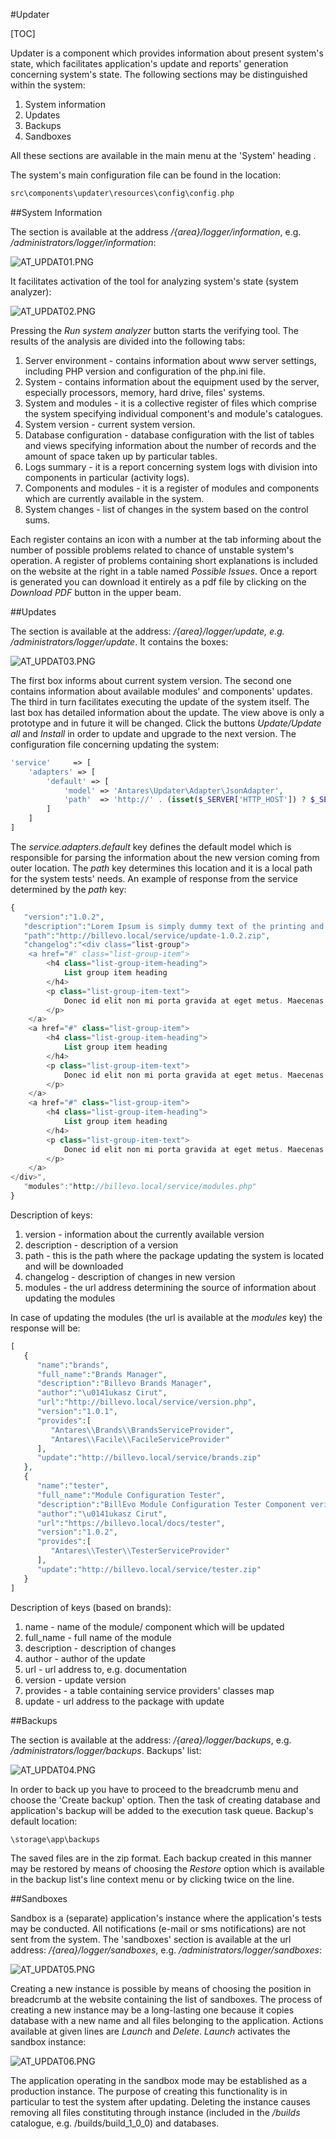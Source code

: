 
#Updater  

[TOC]

Updater is a component which provides information about present system's state, which facilitates application's update and reports' generation concerning system's state. The following sections may be distinguished within the system:
1. System information
2. Updates
3. Backups
4. Sandboxes

All these sections are available in the main menu at the 'System' heading .

The system's main configuration file can be found in the location:

```php
src\components\updater\resources\config\config.php

```

##System Information  

The section is available at the address */{area}/logger/information*, e.g. */administrators/logger/information*:

  ![AT_UPDAT01.PNG](https://raw.githubusercontent.com/antaresproject/docs/master/docs/img/docs/core_modules/updater/AT_UPDAT01.PNG)
  
It facilitates activation of the tool for analyzing system's state (system analyzer):

  ![AT_UPDAT02.PNG](https://raw.githubusercontent.com/antaresproject/docs/master/docs/img/docs/core_modules/updater/AT_UPDAT02.PNG)
  
Pressing the *Run system analyzer* button starts the verifying tool. The results of the analysis are divided into the following tabs:
1. Server environment - contains information about www server settings, including PHP version and configuration of the php.ini file.
2. System - contains information about the equipment used by the server, especially processors, memory, hard drive, files' systems.
3. System and modules - it is a collective register of files which comprise the system specifying individual component's and module's catalogues.
4. System version - current system version.
5. Database configuration - database configuration with the list of tables and views specifying information about the number of records and the amount of space taken up by particular tables.
6. Logs summary - it is a report concerning system logs with division into components in particular (activity logs).
7. Components and modules - it is a register of modules and components which are currently available in the system.
8. System changes - list of changes in the system based on the control sums.

Each register contains an icon with a number at the tab informing about the number of possible problems related to chance of unstable system's operation. A register of problems containing short explanations is included on the website at the right in a table named *Possible Issues*. Once a report is generated you can download it entirely as a pdf file by clicking on the *Download PDF* button in the upper beam.

##Updates  

The section is available at the address: */{area}/logger/update, e.g. /administrators/logger/update*. It contains the boxes:

  ![AT_UPDAT03.PNG](https://raw.githubusercontent.com/antaresproject/docs/master/docs/img/docs/core_modules/updater/AT_UPDAT03.PNG)
  
The first box informs about current system version. The second one contains information about available modules' and components' updates. The third in turn facilitates executing the update of the system itself. The last box has detailed information about the update. The view above is only a prototype and in future it will be changed. Click the buttons *Update/Update all* and *Install* in order to update and upgrade to the next version.
The configuration file concerning updating the system:

```php
'service'     => [
    'adapters' => [
        'default' => [
            'model' => 'Antares\Updater\Adapter\JsonAdapter',
            'path'  => 'http://' . (isset($_SERVER['HTTP_HOST']) ? $_SERVER['HTTP_HOST'] : url()->to('')) . '/service/version.php',
        ]
    ]
]

```

The *service.adapters.default* key defines the default model which is responsible for parsing the information about the new version coming from outer location. The *path* key determines this location and it is a local path for the system tests' needs. An example of response from the service determined by the *path* key:

```php
{ 
   "version":"1.0.2",
   "description":"Lorem Ipsum is simply dummy text of the printing and typesetting industry. Lorem Ipsum has been the industry's standard dummy text ever since the 1500s, when an unknown printer took a galley of type and scrambled it to make a type    specimen book. It has survived not only five centuries, but also the leap into electronic typesetting, remaining essentially unchanged. It was popularised in the 1960s with the release of Letraset sheets containing Lorem Ipsum passages, and more recently with desktop publishing software like Aldus PageMaker including versions of Lorem Ipsum.",
   "path":"http://billevo.local/service/update-1.0.2.zip",
   "changelog":"<div class="list-group">                               
    <a href="#" class="list-group-item">                                 
        <h4 class="list-group-item-heading">
            List group item heading
        </h4>                                 
        <p class="list-group-item-text">
            Donec id elit non mi porta gravida at eget metus. Maecenas sed diam eget risus varius blandit.
        </p>                               
    </a>                               
    <a href="#" class="list-group-item">                                 
        <h4 class="list-group-item-heading">
            List group item heading
        </h4>                                 
        <p class="list-group-item-text">
            Donec id elit non mi porta gravida at eget metus. Maecenas sed diam eget risus varius blandit.
        </p>                               
    </a>                               
    <a href="#" class="list-group-item">                                 
        <h4 class="list-group-item-heading">
            List group item heading
        </h4>                                 
        <p class="list-group-item-text">
            Donec id elit non mi porta gravida at eget metus. Maecenas sed diam eget risus varius blandit.
        </p>                               
    </a>                             
</div>",
   "modules":"http://billevo.local/service/modules.php"
}

```

Description of keys:
1. version - information about the currently available version
2. description - description of a version
3. path - this is the path where the package updating the system is located and will be downloaded
4. changelog - description of changes in new version
5. modules - the url address determining the source of information about updating the modules

In case of updating the modules (the url is available at the *modules* key) the response will be:

```php
[ 
   { 
      "name":"brands",
      "full_name":"Brands Manager",
      "description":"Billevo Brands Manager",
      "author":"\u0141ukasz Cirut",
      "url":"http://billevo.local/service/version.php",
      "version":"1.0.1",
      "provides":[ 
         "Antares\\Brands\\BrandsServiceProvider",
         "Antares\\Facile\\FacileServiceProvider"
      ],
      "update":"http://billevo.local/service/brands.zip"
   },
   { 
      "name":"tester",
      "full_name":"Module Configuration Tester",
      "description":"BillEvo Module Configuration Tester Component verifies and validates the configuration of modules",
      "author":"\u0141ukasz Cirut",
      "url":"https://billevo.local/docs/tester",
      "version":"1.0.2",
      "provides":[ 
         "Antares\\Tester\\TesterServiceProvider"
      ],
      "update":"http://billevo.local/service/tester.zip"
   }
]

```

Description of keys (based on brands):
1. name - name of the module/ component which will be updated
2. full_name - full name of the module
3. description - description of changes
4. author - author of the update
5. url - url address to, e.g. documentation
6. version - update version
7. provides - a table containing service providers' classes map
8. update - url address to the package with update

##Backups  

The section is available at the address: */{area}/logger/backups*, e.g. */administrators/logger/backups*. Backups' list:

  ![AT_UPDAT04.PNG](https://raw.githubusercontent.com/antaresproject/docs/master/docs/img/docs/core_modules/updater/AT_UPDAT04.PNG)
  
In order to back up you have to proceed to the breadcrumb menu and choose the 'Create backup' option. Then the task of creating database and application's backup will be added to the execution task queue. Backup's default location:

```php
\storage\app\backups

```

The saved files are in the zip format. Each backup created in this manner may be restored by means of choosing the *Restore* option which is available in the backup list's line context menu or by clicking twice on the line.

##Sandboxes  

Sandbox is a (separate) application's instance where the application's tests may be conducted. All notifications (e-mail or sms notifications) are not sent from the system. The 'sandboxes' section is available at the url address: */{area}/logger/sandboxes*, e.g. */administrators/logger/sandboxes*:

  ![AT_UPDAT05.PNG](https://raw.githubusercontent.com/antaresproject/docs/master/docs/img/docs/core_modules/updater/AT_UPDAT05.PNG)
  
Creating a new instance is possible by means of choosing the position in breadcrumb at the website containing the list of sandboxes. The process of creating a new instance may be a long-lasting one because it copies database with a new name and all files belonging to the application. Actions available at given lines are *Launch* and *Delete*. *Launch* activates the sandbox instance:

  ![AT_UPDAT06.PNG](https://raw.githubusercontent.com/antaresproject/docs/master/docs/img/docs/core_modules/updater/AT_UPDAT06.PNG)
  
The application operating in the sandbox mode may be established as a production instance. The purpose of creating this functionality is in particular to test the system after updating. Deleting the instance causes removing all files constituting through instance (included in the */builds* catalogue, e.g. /builds/build_1_0_0) and databases.
